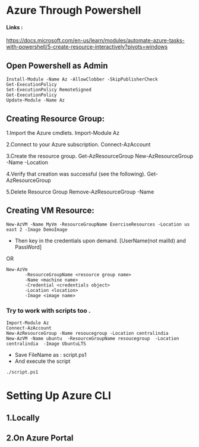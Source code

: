 # Azure Through Powershell


#### Links :
https://docs.microsoft.com/en-us/learn/modules/automate-azure-tasks-with-powershell/5-create-resource-interactively?pivots=windows

## Open Powershell as Admin
```
Install-Module -Name Az -AllowClobber -SkipPublisherCheck
Get-ExecutionPolicy
Set-ExecutionPolicy RemoteSigned
Get-ExecutionPolicy
Update-Module -Name Az
```
## Creating Resource Group:

1.Import the Azure cmdlets.
Import-Module Az

2.Connect to your Azure subscription.
Connect-AzAccount

3.Create the resource group.
Get-AzResourceGroup
New-AzResourceGroup -Name <name> -Location <location>

4.Verify that creation was successful (see the following).
Get-AzResourceGroup

5.Delete Resource Group
Remove-AzResourceGroup -Name <name>


## Creating VM Resource:
```
New-AzVM -Name MyVm -ResourceGroupName ExerciseResources -Location us east 2 -Image DemoImage
```
* Then key in the credentials upon demand. [UserName(not mailId) and PassWord]

OR
```
New-AzVm 
       -ResourceGroupName <resource group name> 
       -Name <machine name> 
       -Credential <credentials object> 
       -Location <location> 
       -Image <image name>
```

### Try to work with scripts too .
```
Import-Module Az
Connect-AzAccount
New-AzResourceGroup -Name resoucegroup -Location centralindia
New-AzVM -Name ubuntu  -ResourceGroupName resoucegroup  -Location centralindia  -Image UbuntuLTS 

```
* Save FileName as : script.ps1
* And execute the script
```
./script.ps1
```

# Setting Up Azure CLI
## 1.Locally
## 2.On Azure Portal